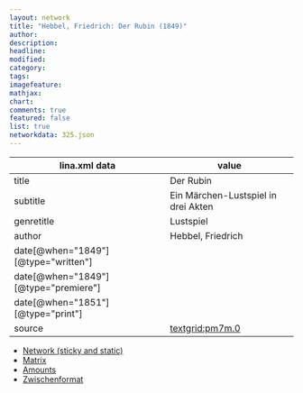 ```yaml
---
layout: network
title: "Hebbel, Friedrich: Der Rubin (1849)"
author:
description:
headline:
modified:
category:
tags:
imagefeature: 
mathjax: 
chart: 
comments: true
featured: false
list: true
networkdata: 325.json
---
```

lina.xml data  | value
------------- | -------------
title|Der Rubin
subtitle|Ein Märchen-Lustspiel in drei Akten
genretitle|Lustspiel
author|Hebbel, Friedrich
date[@when="1849"][@type="written"]|
date[@when="1849"][@type="premiere"]|
date[@when="1851"][@type="print"]|
source|[textgrid:pm7m.0](https://textgridlab.org/1.0/tgcrud-public/rest/textgrid:pm7m.0/data)



* [Network (sticky and static)](/network325)
* [Matrix](/matrix325)
* [Amounts](/amounts325)
* [Zwischenformat](/lina325 )
